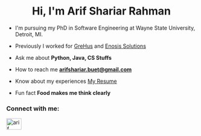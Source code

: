 <h1 align="center">Hi, I'm Arif Shariar Rahman</h1>

- I'm pursuing my PhD in Software Engineering at Wayne State University, Detroit, MI.

- Previously I worked for [GreHus](https://grehus.com/) and [Enosis Solutions](https://www.enosisbd.com/)

- Ask me about **Python, Java, CS Stuffs**

- How to reach me **arifshariar.buet@gmail.com**

- Know about my experiences [My Resume](https://drive.google.com/file/d/1q_BGu0U1EriyHujZqnjh7iBY0UChkfb2/view?usp=sharing)

- Fun fact **Food makes me think clearly**

<h3 align="left">Connect with me:</h3>
<p align="left">
<a href="https://www.linkedin.com/in/arif-shariar-rahman-59937018a/" target="blank"><img align="center" src="https://raw.githubusercontent.com/rahuldkjain/github-profile-readme-generator/master/src/images/icons/Social/linked-in-alt.svg" alt="arif shariar rahman" height="30" width="40" /></a>
</p>
